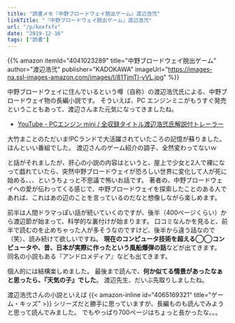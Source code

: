 ```yaml
---
title: "読書メモ『中野ブロードウェイ脱出ゲーム』渡辺浩弐"
linkTitle: "『中野ブロードウェイ脱出ゲーム』渡辺浩弐"
url: "/p/kexfxfv"
date: "2019-12-16"
tags: ["読書"]
---
```


{{% amazon
  itemId="4041023289"
  title="中野ブロードウェイ脱出ゲーム"
  author="渡辺浩弐"
  publisher="KADOKAWA"
  imageUrl="https://images-na.ssl-images-amazon.com/images/I/81TjmTl-yVL.jpg"
%}}

中野ブロードウェイに住んでいるという噂（自称）の渡辺浩弐氏による、中野ブロードウェイ物の長編小説です。
そういえば、PC エンジンミニがもうすぐ発売ということもあって、渡辺さんまた元気になってきましたね。

- [YouTube - PCエンジン mini / 全収録タイトル渡辺浩弐氏解説付トレーラー](https://www.youtube.com/watch?v=qRMRZDdZEng)

大竹まことのただいま!PCランドで大活躍されていたころの記憶が蘇りました。
ほんといい番組でした。
渡辺さんのゲーム紹介の調子、全然変わってないｗ

と話がそれましたが、肝心の小説の内容はというと、屋上で少女と2人で裸になって戯れていたら、突然中野ブロードウェイが恐ろしい世界に変化して人が死に始める、、、というちょっと不思議で怖いお話です。
著者の、中野ブロードウェイへの愛が伝わってくる感じで、中野ブロードウェイを探索したことのある人であれば、これはあの辺のことを言っているのだなと想像しながら楽しめます。

前半は人間ドラマっぽい話が続いていくのですが、後半（400ページくらい）から渡辺節が始まって、科学的な裏付けが始まります。
口コミなんかを見ると、前半で読むのを止めちゃった人が多そうなのですけど、後半から違う話なので（笑）、読み続けて欲しいですね。
**現在のコンピュータ技術を超える◯◯コンピュータや、昔、日本が実際に作ったという風船爆弾の話**などが出てきます。
同名の小説もある『アンドロメディア』なども出てきます。

個人的には結構楽しめました。
最後まで読んで、**何か似てる情景があったなぁと思ったら、『天気の子』でした**。
渡辺先生、だいぶ先取りしましたね。

渡辺浩弐さんの小説といえば {{< amazon-inline id="4065169321" title="ゲーム・キッズ" >}} シリーズだと勝手に思っていますが、長編ものも読んでみようと思って読んでみました。
でもやっぱり700ページはちょっと長かったな。。。


